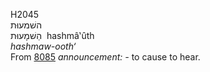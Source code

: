 H2045  
השׁמעוּת  
הַשׁמָעוּת ‎ hashmâ‛ûth  
*hashmaw-ooth‘*  
From [8085](h8085) *announcement: -* to cause to hear.  
